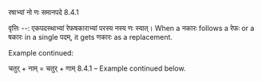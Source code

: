 

 रषाभ्यां नो णः समानपदे 8.4.1 


वृत्तिः --: एकपदस्थाभ्यां रेफषकाराभ्यां परस्य नस्य णः स्यात्। When a नकारः follows a रेफः or a षकारः in a single पदम्, it gets णकारः as a replacement. 


Example continued: 


चतुर् + नाम् = चतुर् + णाम् 8.4.1 – Example continued below. 


